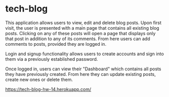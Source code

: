 # tech-blog

This application allows users to view, edit and delete blog posts. Upon first visit, the user is presented with a main page that contains all existing blog posts. Clicking on any of these posts will open a page that displays only that post in addition to any of its comments. From here users can add comments to posts, provided they are logged in.

Login and signup functionality allows users to create accounts and sign into them via a previously established password.

Once logged in, users can view their "Dashboard" which contains all posts they have previously created. From here they can update existing posts, create new ones or delete them.

https://tech-blog-hw-14.herokuapp.com/

